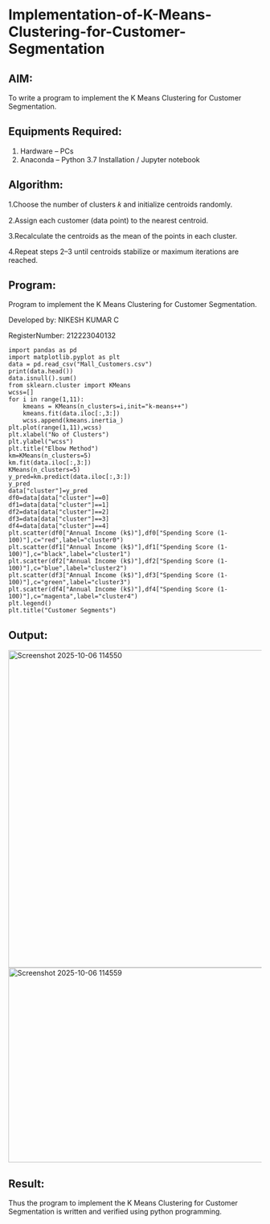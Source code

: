 # Implementation-of-K-Means-Clustering-for-Customer-Segmentation

## AIM:
To write a program to implement the K Means Clustering for Customer Segmentation.

## Equipments Required:
1. Hardware – PCs
2. Anaconda – Python 3.7 Installation / Jupyter notebook

## Algorithm:
1.Choose the number of clusters 𝑘 and initialize centroids randomly.

2.Assign each customer (data point) to the nearest centroid.

3.Recalculate the centroids as the mean of the points in each cluster.

4.Repeat steps 2–3 until centroids stabilize or maximum iterations are reached.
## Program:
Program to implement the K Means Clustering for Customer Segmentation.

Developed by: NIKESH KUMAR C

RegisterNumber: 212223040132
```
import pandas as pd
import matplotlib.pyplot as plt
data = pd.read_csv("Mall_Customers.csv")
print(data.head())
data.isnull().sum()
from sklearn.cluster import KMeans
wcss=[]
for i in range(1,11):
    kmeans = KMeans(n_clusters=i,init="k-means++")
    kmeans.fit(data.iloc[:,3:])
    wcss.append(kmeans.inertia_)
plt.plot(range(1,11),wcss)
plt.xlabel("No of Clusters")
plt.ylabel("wcss")
plt.title("Elbow Method")
km=KMeans(n_clusters=5)
km.fit(data.iloc[:,3:])
KMeans(n_clusters=5)
y_pred=km.predict(data.iloc[:,3:])
y_pred
data["cluster"]=y_pred
df0=data[data["cluster"]==0]
df1=data[data["cluster"]==1]
df2=data[data["cluster"]==2]
df3=data[data["cluster"]==3]
df4=data[data["cluster"]==4]
plt.scatter(df0["Annual Income (k$)"],df0["Spending Score (1-100)"],c="red",label="cluster0")
plt.scatter(df1["Annual Income (k$)"],df1["Spending Score (1-100)"],c="black",label="cluster1")
plt.scatter(df2["Annual Income (k$)"],df2["Spending Score (1-100)"],c="blue",label="cluster2")
plt.scatter(df3["Annual Income (k$)"],df3["Spending Score (1-100)"],c="green",label="cluster3")
plt.scatter(df4["Annual Income (k$)"],df4["Spending Score (1-100)"],c="magenta",label="cluster4")
plt.legend()
plt.title("Customer Segments")
```

## Output:

<img width="573" height="632" alt="Screenshot 2025-10-06 114550" src="https://github.com/user-attachments/assets/02fe9a09-efca-4eb4-9bf0-ffc430857e42" />
<img width="514" height="388" alt="Screenshot 2025-10-06 114559" src="https://github.com/user-attachments/assets/43f992b6-e025-40b1-8d71-afcb6de372f3" />

## Result:
Thus the program to implement the K Means Clustering for Customer Segmentation is written and verified using python programming.
